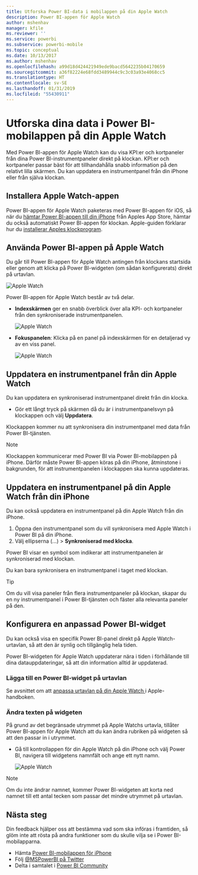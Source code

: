 ```yaml
---
title: Utforska Power BI-data i mobilappen på din Apple Watch
description: Power BI-appen för Apple Watch
author: mshenhav
manager: kfile
ms.reviewer: ''
ms.service: powerbi
ms.subservice: powerbi-mobile
ms.topic: conceptual
ms.date: 10/13/2017
ms.author: mshenhav
ms.openlocfilehash: a99d18d424421949ede9bacd5642235b04170659
ms.sourcegitcommit: a36f82224e68fdd3489944c9c3c03a93e4068cc5
ms.translationtype: HT
ms.contentlocale: sv-SE
ms.lasthandoff: 01/31/2019
ms.locfileid: "55430911"
---
```

# <a name="explore-your-data-in-the-power-bi-mobile-app-on-your-apple-watch"></a>Utforska dina data i Power BI-mobilappen på din Apple Watch
Med Power BI-appen för Apple Watch kan du visa KPI:er och kortpaneler från dina Power BI-instrumentpaneler direkt på klockan. KPI:er och kortpaneler passar bäst för att tillhandahålla snabb information på den relativt lilla skärmen. Du kan uppdatera en instrumentpanel från din iPhone eller från själva klockan.

## <a name="install-the-apple-watch-app"></a>Installera Apple Watch-appen
Power BI-appen för Apple Watch paketeras med Power BI-appen för iOS, så när du [hämtar Power BI-appen till din iPhone](http://go.microsoft.com/fwlink/?LinkId=522062 "Hämta iPhone-appen") från Apples App Store, hämtar du också automatiskt Power BI-appen för klockan. Apple-guiden förklarar hur du [installerar Apples klockprogram](https://support.apple.com/HT204784).

## <a name="use-the-power-bi-app-on-the-apple-watch"></a>Använda Power BI-appen på Apple Watch
Du går till Power BI-appen för Apple Watch antingen från klockans startsida eller genom att klicka på Power BI-widgeten (om sådan konfigurerats) direkt på urtavlan.

![Apple Watch](./media/mobile-apple-watch/pbi_aplwatch_complicatn240arrow.png)

Power BI-appen för Apple Watch består av två delar.

* **Indexskärmen** ger en snabb överblick över alla KPI- och kortpaneler från den synkroniserade instrumentpanelen.
  
  ![Apple Watch](./media/mobile-apple-watch/pbi_aplwatch_indexscreen240.png)
* **Fokuspanelen**: Klicka på en panel på indexskärmen för en detaljerad vy av en viss panel.
  
  ![Apple Watch](./media/mobile-apple-watch/pbi_aplwatch_kpi.png)

## <a name="refresh-a-dashboard-from-your-apple-watch"></a>Uppdatera en instrumentpanel från din Apple Watch
Du kan uppdatera en synkroniserad instrumentpanel direkt från din klocka.

* Gör ett långt tryck på skärmen då du är i instrumentpanelsvyn på klockappen och välj **Uppdatera**.

Klockappen kommer nu att synkronisera din instrumentpanel med data från Power BI-tjänsten.

> [!NOTE]
> Klockappen kommunicerar med Power BI via Power BI-mobilappen på iPhone. Därför måste Power BI-appen köras på din iPhone, åtminstone i bakgrunden, för att instrumentpanelen i klockappen ska kunna uppdateras.
> 
> 

## <a name="refresh-a-dashboard-on-your-apple-watch-from-your-iphone"></a>Uppdatera en instrumentpanel på din Apple Watch från din iPhone
Du kan också uppdatera en instrumentpanel på din Apple Watch från din iPhone.

1. Öppna den instrumentpanel som du vill synkronisera med Apple Watch i Power BI på din iPhone. 
2. Välj ellipserna (...) > **Synkroniserad med klocka**.

Power BI visar en symbol som indikerar att instrumentpanelen är synkroniserad med klockan.

Du kan bara synkronisera en instrumentpanel i taget med klockan.

> [!TIP]
> Om du vill visa paneler från flera instrumentpaneler på klockan, skapar du en ny instrumentpanel i Power BI-tjänsten och fäster alla relevanta paneler på den.
> 
> 

## <a name="set-a-custom-power-bi-widget"></a>Konfigurera en anpassad Power BI-widget
Du kan också visa en specifik Power BI-panel direkt på Apple Watch-urtavlan, så att den är synlig och tillgänglig hela tiden.

Power BI-widgeten för Apple Watch uppdaterar nära i tiden i förhållande till dina datauppdateringar, så att din information alltid är uppdaterad.

### <a name="add-a-power-bi-widget-to-your-watch-face"></a>Lägga till en Power BI-widget på urtavlan
Se avsnittet om att [anpassa urtavlan på din Apple Watch ](https://support.apple.com/HT205536) i Apple-handboken.

### <a name="change-the-text-on-the-widget"></a>Ändra texten på widgeten
På grund av det begränsade utrymmet på Apple Watchs urtavla, tillåter Power BI-appen för Apple Watch att du kan ändra rubriken på widgeten så att den passar in i utrymmet.

* Gå till kontrollappen för din Apple Watch på din iPhone och välj Power BI, navigera till widgetens namnfält och ange ett nytt namn.
  
  ![Apple Watch](./media/mobile-apple-watch/pbi_aplwatch_oniphone.png)

> [!NOTE]
> Om du inte ändrar namnet, kommer Power BI-widgeten att korta ned namnet till ett antal tecken som passar det mindre utrymmet på urtavlan. 
> 
> 

## <a name="next-steps"></a>Nästa steg
Din feedback hjälper oss att bestämma vad som ska införas i framtiden, så glöm inte att rösta på andra funktioner som du skulle vilja se i Power BI-mobilapparna. 

* Hämta [Power BI-mobilappen för iPhone](http://go.microsoft.com/fwlink/?LinkId=522062)
* Följ [@MSPowerBI på Twitter](https://twitter.com/MSPowerBI)
* Delta i samtalet i [Power BI Community](http://community.powerbi.com/)

